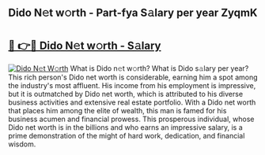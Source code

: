 ## Dido N𝚎t w𝚘rth - Part-fya S𝚊lary per year ZyqmK

# <h2><a href="http://gc3nlhd.nevu.top/?p=Dido">🔗 👉🔴 Dido N𝚎t w𝚘rth - S𝚊lary</a></h2>

[![Dido N𝚎t W𝚘rth](https://i.imgur.com/Oavwk0R.jpeg)](http://gc3nlhd.nevu.top/?p=Dido)
What is Dido n𝚎t w𝚘rth? What is Dido s𝚊lary per year?
This rich person's Dido net worth is considerable, earning him a spot among the industry's most affluent. His income from his employment is impressive, but it is outmatched by Dido net worth, which is attributed to his diverse business activities and extensive real estate portfolio. With a Dido net worth that places him among the elite of wealth, this man is famed for his business acumen and financial prowess. This prosperous individual, whose Dido net worth is in the billions and who earns an impressive salary, is a prime demonstration of the might of hard work, dedication, and financial wisdom.

